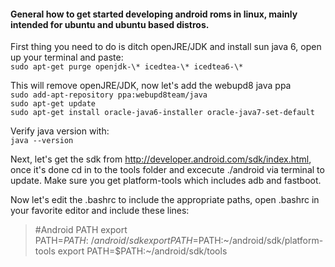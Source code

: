 #### General how to get started developing android roms in linux, mainly intended for ubuntu and ubuntu based distros.

First thing you need to do is ditch openJRE/JDK and install sun java 6, open up your terminal and paste:  
`sudo apt-get purge openjdk-\* icedtea-\* icedtea6-\*`  

This will remove openJRE/JDK, now let's add the webupd8 java ppa  
`sudo add-apt-repository ppa:webupd8team/java`  
`sudo apt-get update`  
`sudo apt-get install oracle-java6-installer oracle-java7-set-default`  

Verify java version with:  
`java --version`  


Next, let's get the sdk from http://developer.android.com/sdk/index.html, once it's done cd in to the tools folder and excecute ./android via terminal to update.  Make sure you get platform-tools which includes adb and fastboot.  

Now let's edit the .bashrc to include the appropriate paths, open .bashrc in your favorite editor and include these lines:  
>#Android PATH
>export PATH=$PATH:~/android/sdk
>export PATH=$PATH:~/android/sdk/platform-tools
>export PATH=$PATH:~/android/sdk/tools
